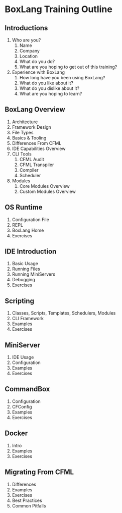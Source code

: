 # BoxLang Training Outline

## Introductions

1. Who are you?
   1. Name
   2. Company
   3. Location
   4. What do you do?
   5. What are you hoping to get out of this training?
1. Experience with BoxLang
    1. How long have you been using BoxLang?
    2. What do you like about it?
    3. What do you dislike about it?
    4. What are you hoping to learn?

## BoxLang Overview

1. Architecture
2. Framework Design
3. File Types
4. Basics & Tooling
5. Differences From CFML
6. IDE Capabilities Overview
7. CLI Tools
   1. CFML Audit
   2. CFML Transpiler
   3. Compiler
   4. Scheduler
8. Modules
     1. Core Modules Overview
     2. Custom Modules Overview

## OS Runtime

 1. Configuration File
 2. REPL
 3. BoxLang Home
 4. Exercises

## IDE Introduction

1. Basic Usage
2. Running Files
3. Running MiniServers
4. Debugging
5. Exercises

## Scripting

1. Classes, Scripts, Templates, Schedulers, Modules
2. CLI Framework
3. Examples
4. Exercises

## MiniServer

1. IDE Usage
2. Configuration
3. Examples
4. Exercises

## CommandBox

1. Configuration
2. CFConfig
3. Examples
4. Exercises

## Docker

1. Intro
2. Examples
3. Exercises

## Migrating From CFML

1. Differences
2. Examples
3. Exercises
4. Best Practices
5. Common Pitfalls
